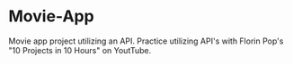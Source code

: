 # Movie-App
Movie app project utilizing an API.
Practice utilizing API's with Florin Pop's "10 Projects in 10 Hours" on YoutTube.
